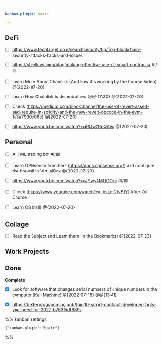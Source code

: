 ```yaml
---

kanban-plugin: basic

---
```


## DeFi

- [ ] https://www.techtarget.com/searchsecurity/tip/Top-blockchain-security-attacks-hacks-and-issues
- [ ] https://steelkiwi.com/blog/making-effective-use-of-smart-contracts/ #i/🟨
- [ ] Learn More About Chainlink (And how it's working by the Course Video) @{2022-07-20}
- [ ] Learn How Chainlink is decentralized   @@{17:30} @{2022-07-20}
- [ ] Check (https://medium.com/blockchannel/the-use-of-revert-assert-and-require-in-solidity-and-the-new-revert-opcode-in-the-evm-1a3a7990e06e) @{2022-07-20}
- [ ] https://www.youtube.com/watch?v=iRQw2RpQAVc @{2022-07-20}


## Personal

- [ ] AI | ML trading bot #i/🟩
- [ ] Learn OPNsense from here (https://docs.opnsense.org/) and configure the firewall in VirtualBox @{2022-07-23}
- [ ] https://www.youtube.com/watch?v=JYwy4MOGOkc #i/🟩
- [ ] Check (https://www.youtube.com/watch?v=-bsLmDfvF1Y) After OS Course
- [ ] Learn OS #i/🟥 @{2022-07-20}


## Collage

- [ ] Read the Subject and Learn them (in the Bookmarks) @{2022-07-23}


## Work Projects



## Done

**Complete**
- [x] Look for software that changes serial numbers of unique numbers in the computer (Kali Machine) @{2022-07-18} @@{13:41}
- [x] https://betterprogramming.pub/top-10-smart-contract-developer-tools-you-need-for-2022-b763f5df689a




%% kanban:settings
```
{"kanban-plugin":"basic"}
```
%%
